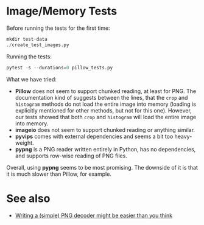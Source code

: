# Image/Memory Tests

Before running the tests for the first time:

```python
mkdir test-data
./create_test_images.py
```

Running the tests:
```python
pytest -s --durations=0 pillow_tests.py
```

What we have tried:

- **Pillow** does not seem to support chunked reading, at least for PNG. The documentation kind of suggests between the lines, that the `crop` and `histogram` methods do not load the entire image into memory (loading is explicitly mentioned for other methods, but not for this one). However, our tests showed that both `crop` and `histogram` will load the entire image into memory.
- **imageio** does not seem to support chunked reading or anything similar.
- **pyvips** comes with external dependencies and seems a bit too heavy-weight.
- **pypng** is a PNG reader written entirely in Python, has no dependencies, and supports row-wise reading of PNG files.

Overall, using **pypng** seems to be most promising. The downside of it is that it is much slower than Pillow, for example.


# See also

- [Writing a (simple) PNG decoder might be easier than you think](https://pyokagan.name/blog/2019-10-14-png/)
